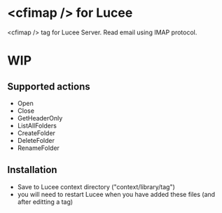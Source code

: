 # **\<cfimap /\> for Lucee**
\<cfimap /\> tag for Lucee Server. Read email using IMAP protocol.

# WIP
## Supported actions
- Open
- Close
- GetHeaderOnly
- ListAllFolders
- CreateFolder
- DeleteFolder
- RenameFolder


## Installation
- Save to Lucee context directory ("context/library/tag")
- you will need to restart Lucee when you have added these files (and after editting a tag)

